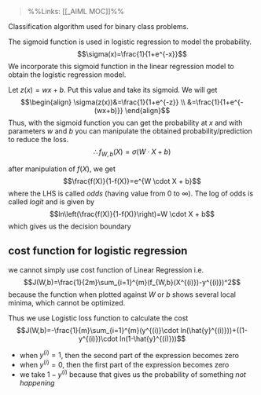 >%%Links: [[_AIML MOC]]%%

Classification algorithm used for binary class problems. 

The sigmoid function is used in logistic regression to model the probability. 
$$\sigma(x)=\frac{1}{1+e^{-x}}$$
We incorporate this sigmoid function in the linear regression model to obtain the logistic regression model. 

Let $z(x)=wx+b$. Put this value and take its sigmoid. We will get
$$\begin{align}
\sigma(z(x))&=\frac{1}{1+e^{-z}} \\
&=\frac{1}{1+e^{-(wx+b)}}
\end{align}$$
Thus, with the sigmoid function you can get the probability at $x$ and with parameters $w$ and $b$ you can manipulate the obtained probability/prediction to reduce the loss.
$$\therefore f_{W,b}(X)=\sigma(W \cdot X+b)$$

after manipulation of $f(X)$, we get
$$\frac{f(X)}{1-f(X)}=e^{W \cdot X + b}$$
where the LHS is called *odds* (having value from $0$ to $\infty$). The log of odds is called *logit* and is given by
$$ln\left(\frac{f(X)}{1-f(X)}\right)=W \cdot X + b$$
which gives us the decision boundary

## cost function for logistic regression

we cannot simply use cost function of Linear Regression i.e.
$$J(W,b)=\frac{1}{2m}\sum_{i=1}^{m}(f_{W,b}(X^{(i)})-y^{(i)})^2$$
because the function when plotted against $W$ or $b$ shows several local minima, which cannot be optimized.

Thus we use Logistic loss function to calculate the cost
$$J(W,b)=-\frac{1}{m}\sum_{i=1}^{m}(y^{(i)}\cdot ln(\hat{y}^{(i)}))+((1-y^{(i)})\cdot ln(1-\hat{y}^{(i)}))$$
- when $y^{(i)}=1$, then the second part of the expression becomes zero
- when $y^{(i)}=0$, then the first part of the expression becomes zero
- we take $1-y^{(i)}$ because that gives us the probability of something *not happening*